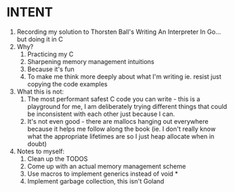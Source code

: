 # INTENT

1. Recording my solution to Thorsten Ball's Writing An Interpreter In Go... but doing it in C
2. Why?
    1. Practicing my C
    2. Sharpening memory management intuitions
    3. Because it's fun
    4. To make me think more deeply about what I'm writing ie. resist just copying the code examples
3. What this is not:
    1. The most performant safest C code you can write - this is a playground for me, I am deliberately trying different things that could be inconsistent with each other just because I can.
    2. It's not even good - there are mallocs hanging out everywhere because it helps me follow along the book (ie. I don't really know what the appropriate lifetimes are so I just heap allocate when in doubt)
4. Notes to myself:
    1. Clean up the TODOS
    2. Come up with an actual memory management scheme
    3. Use macros to implement generics instead of void *
    4. Implement garbage collection, this isn't Goland
